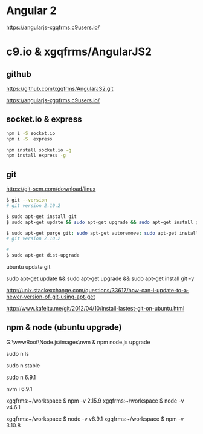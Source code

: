 # Angular 2

https://angularjs-xgqfrms.c9users.io/



# c9.io & xgqfrms/AngularJS2

## github

https://github.com/xgqfrms/AngularJS2.git

https://angularjs-xgqfrms.c9users.io/


## socket.io & express

```sh
npm i -S socket.io
npm i -S  express

npm install socket.io -g
npm install express -g
``` 










## git

https://git-scm.com/download/linux

```sh
$ git --version
# git version 2.10.2

$ sudo apt-get install git
$ sudo apt-get update && sudo apt-get upgrade && sudo apt-get install git -Y

$ sudo apt-get purge git; sudo apt-get autoremove; sudo apt-get install git
# git version 2.10.2

# 
$ sudo apt-get dist-upgrade
``` 

ubuntu update git

sudo apt-get update && sudo apt-get upgrade && sudo apt-get install git -y

http://unix.stackexchange.com/questions/33617/how-can-i-update-to-a-newer-version-of-git-using-apt-get

http://www.kafeitu.me/git/2012/04/10/install-lastest-git-on-ubuntu.html

## npm & node (ubuntu upgrade)


G:\wwwRoot\Node.js\images\nvm & npm node.js upgrade

sudo n ls

sudo n stable

sudo n 6.9.1

nvm i 6.9.1


xgqfrms:~/workspace $ npm -v
2.15.9
xgqfrms:~/workspace $ node -v
v4.6.1



xgqfrms:~/workspace $ node -v
v6.9.1
xgqfrms:~/workspace $ npm -v
3.10.8




